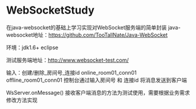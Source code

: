 # WebSocketStudy
在java-websocket的基础上学习实现对WebSocket服务端的简单封装
java-websocket地址：https://github.com/TooTallNate/Java-WebSocket

环境：jdk1.6+ eclipse 

测试服务端地址：http://www.websocket-test.com/

输入：创建/删除_房间号_连接id
     online_room01_conn01
     offline_room01_conn01
控制台通过输入房间号 和 连接id 将消息发送到客户端
 
WsServer.onMessage() 接收客户端消息的方法为测试使用，需要根据业务需求修改方法实现
